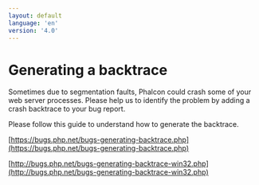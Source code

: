 ```yaml
---
layout: default
language: 'en'
version: '4.0'
---
```

# Generating a backtrace

Sometimes due to segmentation faults, Phalcon could crash some of your web server processes. Please help us to identify the problem by adding a crash backtrace to your bug report.

Please follow this guide to understand how to generate the backtrace.

[https://bugs.php.net/bugs-generating-backtrace.php](https://bugs.php.net/bugs-generating-backtrace.php)

[http://bugs.php.net/bugs-generating-backtrace-win32.php](http://bugs.php.net/bugs-generating-backtrace-win32.php)

